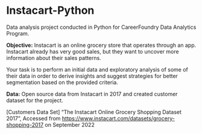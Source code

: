 # Instacart-Python
Data analysis project conducted in Python for CareerFoundry Data Analytics Program.


**Objective:**
Instacart is an online grocery store that operates through an app. Instacart already has very good sales, but they want to uncover more information about their sales patterns.

Your task is to perform an initial data and exploratory analysis of some of their data in order to derive insights and suggest strategies for better segmentation based on the provided criteria.


**Data:**
Open source data from Instacart in 2017 and created customer dataset for the project. 

[Customers Data Set]
“The Instacart Online Grocery Shopping Dataset 2017”, Accessed from https://www.instacart.com/datasets/grocery-shopping-2017 on September 2022
